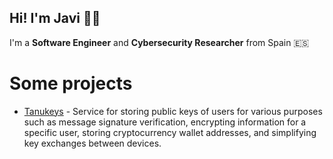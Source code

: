 ## Hi! I'm Javi 👋🏻

I'm a **Software Engineer** and **Cybersecurity Researcher** from Spain 🇪🇸


# Some projects

</div>

* [Tanukeys](https://codeberg.org/n1nj4t4nuk1/tanukeys) - Service for storing public keys of users for various purposes such as message signature verification, encrypting information for a specific user, storing cryptocurrency wallet addresses, and simplifying key exchanges between devices.

<div align="center">